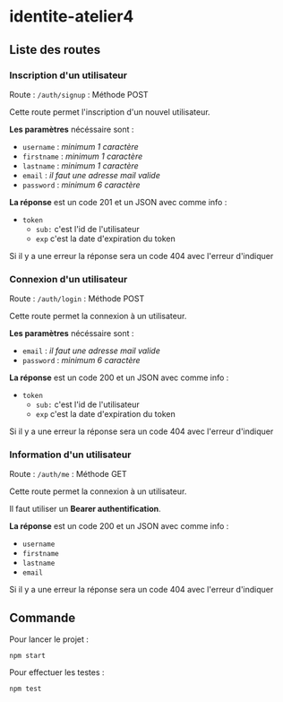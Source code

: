 # identite-atelier4

## Liste des routes

### Inscription d'un utilisateur
Route : ```/auth/signup``` : Méthode POST

Cette route permet l'inscription d'un nouvel utilisateur.

**Les paramètres** nécéssaire sont :
- ```username``` : *minimum 1 caractère*
- ```firstname``` : *minimum 1 caractère*
- ```lastname``` : *minimum 1 caractère*
- ```email``` : *il faut une adresse mail valide*
- ```password``` : *minimum 6 caractère*

**La réponse** est un code 201 et un JSON avec comme info :
- ```token```
	- ```sub:``` c'est l'id de l'utilisateur
	- ```exp``` c'est la date d'expiration du token

Si il y a une erreur la réponse sera un code 404 avec l'erreur d'indiquer

### Connexion d'un utilisateur
Route : ```/auth/login``` : Méthode POST

Cette route permet la connexion à un utilisateur.

**Les paramètres** nécéssaire sont :
- ```email```  : *il faut une adresse mail valide*
- ```password``` : *minimum 6 caractère*

**La réponse** est un code 200 et un JSON avec comme info :
- ```token```
	- ```sub:``` c'est l'id de l'utilisateur
	- ```exp``` c'est la date d'expiration du token

Si il y a une erreur la réponse sera un code 404 avec l'erreur d'indiquer

### Information d'un utilisateur
Route : ```/auth/me``` : Méthode GET

Cette route permet la connexion à un utilisateur.

Il faut utiliser un **Bearer authentification**.

**La réponse** est un code 200 et un JSON avec comme info :
- ```username```
- ```firstname```
- ```lastname```
- ```email```

Si il y a une erreur la réponse sera un code 404 avec l'erreur d'indiquer

## Commande
Pour lancer le projet :
```
npm start
```

Pour effectuer les testes :
```
npm test
```
